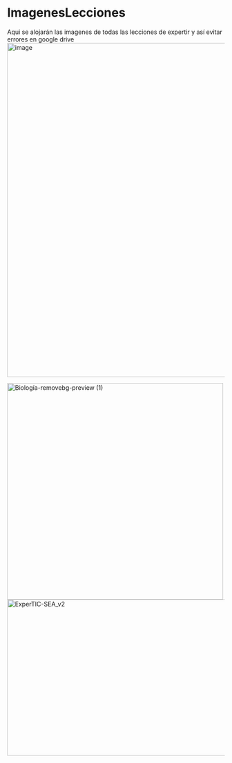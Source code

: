 # ImagenesLecciones
Aqui se alojarán las imagenes de todas las lecciones de expertir y así evitar errores en google drive
<img width="1155" height="772" alt="image" src="https://github.com/user-attachments/assets/849c60a6-2ba0-43aa-9c55-f048eee93e3e" />


<img width="500" height="500" alt="Biología-removebg-preview (1)" src="https://github.com/user-attachments/assets/8bf4849a-a7fe-479b-ac58-c17604fbab69" />




<img width="1508" height="361" alt="ExperTIC-SEA_v2" src="https://github.com/user-attachments/assets/4ee90465-ff49-4721-b1e6-c67a9ad2d5fa" />
